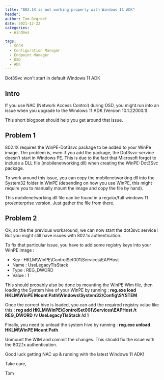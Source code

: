 ```yaml
---
title: "802.1X is not working properly with Windows 11 ADK"
header:
author: Tom Degreef
date: 2021-12-22
categories:
  - Windows

tags:
  - SCCM
  - Configuration Manager
  - Endpoint Manager
  - OSD
  - ADK
---
```


Dot3Svc won't start in default Windows 11 ADK

## Intro ##

If you use NAC (Network Access Control) during OSD, you might run into an issue when you upgrade to the Windows 11 ADK (Version 10.1.22000.1)

This short blogpost should help you get around that issue.

## Problem 1 ##

802.1X requires the WinPE-Dot3svc package to be added to your WinPe image. The problem is, even if you add the package, the Dot3svc-service doesn't start in Windows PE. This is due to the fact that  Microsoft forgot to include a DLL file (mobilenetworking.dll) when creating the WinPE-Dot3Svc package.

To work around this issue, you can copy the mobilenetworking.dll into the System32 folder in WinPE (depending on how you use WinPE, this might require you to manually mount the image and copy the file by hand).

This mobilenetworking.dll file can be found in a regular/full windows 11 pro/enterprise version. Just gather the file from there.

## Problem 2 ##

Ok, so the the previous workaround, we can now start the dot3svc service ! But you might still have issues with 802.1x authentication.

To fix that particular issue, you have to add some registry keys into your WinPE image :

- Key : HKLM\WinPE\ControlSet001\Services\EAPHost 
- Name : UseLegacyTlsStack
- Type : REG_DWORD
- Value : 1

This should probably also be done by mounting the WinPE Wim file, then loading the System hive of your WinPE by running :
**reg.exe load HKLM\WinPE Mount Path\Windows\System32\Config\SYSTEM**

Once the correct hive is loaded, you can add the required registry value like this :
**reg add HKLM\WinPE\ControlSet001\Services\EAPHost /t REG_DWORD /v UseLegacyTlsStack /d 1**

Finally, you need to unload the system hive by running :
**reg.exe unload HKLM\WinPE Mount Path**

Unmount the WIM and commit the changes. This should fix the issue with the 802.1x authentication.

Good luck getting NAC up & running with the latest Windows 11 ADK!

Take care,

Tom
